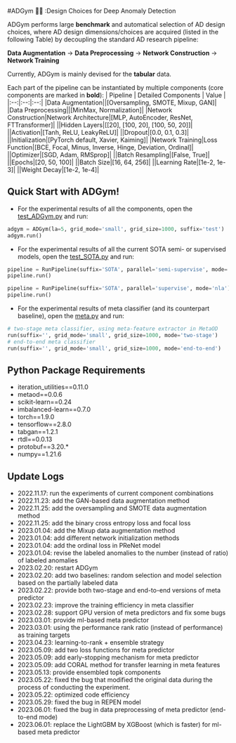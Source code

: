 #ADGym :running_man: :Design Choices for Deep Anomaly Detection

ADGym performs large **benchmark** and automatical selection of AD design choices,
where AD design dimensions/choices are acquired (listed in the following Table) by decoupling the standard AD research pipeline:

**Data Augmentation** → **Data Preprocessing** → **Network Construction** → **Network Training**  

Currently, ADGym is mainly devised for the **tabular** data.

Each part of the pipeline can be instantiated by multiple components (core components are marked in **bold**):
| Pipeline | Detailed Components | Value |
|:--:|:--:|:--:|
|Data Augmentation||[Oversampling, SMOTE, Mixup, GAN]|
|Data Preprocessing||[MinMax, Normalization]|
|Network Construction|Network Architecture|[MLP, AutoEncoder, ResNet, FTTransformer]|
||Hidden Layers|[[20], [100, 20], [100, 50, 20]]|
||Activation|[Tanh, ReLU, LeakyReLU]|
||Dropout|[0.0, 0.1, 0.3]|
||Initialization|[PyTorch default, Xavier, Kaiming]|
|Network Training|Loss Function|[BCE, Focal, Minus, Inverse, Hinge, Deviation, Ordinal]|
||Optimizer|[SGD, Adam, RMSprop]|
||Batch Resampling|[False, True]|
||Epochs|[20, 50, 100]|
||Batch Size|[16, 64, 256]|
||Learning Rate|[1e-2, 1e-3]|
||Weight Decay|[1e-2, 1e-4]|

## Quick Start with ADGym!

- For the experimental results of all the components, open the [test_ADGym.py](gym.py) and run:
```python
adgym = ADGym(la=5, grid_mode='small', grid_size=1000, suffix='test')
adgym.run()
```

- For the experimental results of all the current SOTA semi- or supervised models, open the [test_SOTA.py](sota.py) and run:
```python
pipeline = RunPipeline(suffix='SOTA', parallel='semi-supervise', mode='nla')
pipeline.run()

pipeline = RunPipeline(suffix='SOTA', parallel='supervise', mode='nla')
pipeline.run()
```

- For the experimental results of meta classifier (and its counterpart baseline), open the [meta.py](metaclassifier/meta_dl.py) and run:
```python
# two-stage meta classifier, using meta-feature extractor in MetaOD
run(suffix='', grid_mode='small', grid_size=1000, mode='two-stage')
# end-to-end meta classifier
run(suffix='', grid_mode='small', grid_size=1000, mode='end-to-end')
```

## Python Package Requirements
- iteration_utilities==0.11.0
- metaod==0.0.6
- scikit-learn==0.24
- imbalanced-learn==0.7.0
- torch==1.9.0
- tensorflow==2.8.0
- tabgan==1.2.1
- rtdl==0.0.13
- protobuf==3.20.*
- numpy==1.21.6

## Update Logs
- 2022.11.17: run the experiments of current component combinations
- 2022.11.23: add the GAN-based data augmentation method
- 2022.11.25: add the oversampling and SMOTE data augmentation method
- 2022.11.25: add the binary cross entropy loss and focal loss
- 2023.01.04: add the Mixup data augmentation method
- 2023.01.04: add different network initialization methods
- 2023.01.04: add the ordinal loss in PReNet model
- 2023.01.04: revise the labeled anomalies to the number (instead of ratio) of labeled anomalies
- 2023.02.20: restart ADGym
- 2023.02.20: add two baselines: random selection and model selection based on the partially labeled data
- 2023.02.22: provide both two-stage and end-to-end versions of meta predictor
- 2023.02.23: improve the training efficiency in meta classifier
- 2023.02.28: support GPU version of meta predictors and fix some bugs
- 2023.03.01: provide ml-based meta predictor
- 2023.03.01: using the performance rank ratio (instead of performance) as training targets
- 2023.04.23: learning-to-rank + ensemble strategy
- 2023.05.09: add two loss functions for meta predictor
- 2023.05.09: add early-stopping mechanism for meta predictor
- 2023.05.09: add CORAL method for transfer learning in meta features
- 2023.05.13: provide ensembled topk components
- 2023.05.22: fixed the bug that modified the original data during the process of conducting the experiment.
- 2023.05.22: optimized code efficiency
- 2023.05.29: fixed the bug in REPEN model
- 2023.06.01: fixed the bug in data preprocessing of meta predictor (end-to-end mode)
- 2023.06.01: replace the LightGBM by XGBoost (which is faster) for ml-based meta predictor

